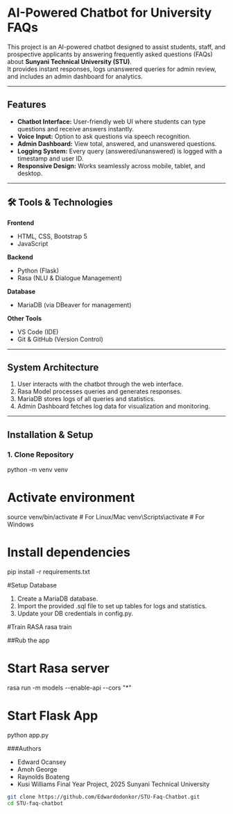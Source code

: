 # AI-Powered Chatbot for University FAQs

This project is an AI-powered chatbot designed to assist students, staff, and prospective applicants by answering frequently asked questions (FAQs) about **Sunyani Technical University (STU)**.  
It provides instant responses, logs unanswered queries for admin review, and includes an admin dashboard for analytics.

---

## Features
- **Chatbot Interface:** User-friendly web UI where students can type questions and receive answers instantly.  
- **Voice Input:** Option to ask questions via speech recognition.  
- **Admin Dashboard:** View total, answered, and unanswered questions.  
- **Logging System:** Every query (answered/unanswered) is logged with a timestamp and user ID.  
- **Responsive Design:** Works seamlessly across mobile, tablet, and desktop.  

---

## 🛠️ Tools & Technologies
**Frontend**  
- HTML, CSS, Bootstrap 5  
- JavaScript  

**Backend**  
- Python (Flask)  
- Rasa (NLU & Dialogue Management)  

**Database**  
- MariaDB (via DBeaver for management)  

**Other Tools**  
- VS Code (IDE)  
- Git & GitHub (Version Control)  

---

## System Architecture
1. User interacts with the chatbot through the web interface.  
2. Rasa Model processes queries and generates responses.  
3. MariaDB stores logs of all queries and statistics.  
4. Admin Dashboard fetches log data for visualization and monitoring.  

---

## Installation & Setup

### 1. Clone Repository
python -m venv venv

# Activate environment
source venv/bin/activate   # For Linux/Mac
venv\Scripts\activate      # For Windows

# Install dependencies
pip install -r requirements.txt

#Setup Database
1. Create a MariaDB database.
2. Import the provided .sql file to set up tables for logs and statistics.
3. Update your DB credentials in config.py.

#Train RASA
rasa train

##Rub the app
# Start Rasa server
rasa run -m models --enable-api --cors "*"

# Start Flask App
python app.py

###Authors
- Edward Ocansey
- Amoh George
- Raynolds Boateng
- Kusi Williams
Final Year Project, 2025
Sunyani Technical University
```bash
git clone https://github.com/Edwardodonkor/STU-Faq-Chatbot.git
cd STU-faq-chatbot
